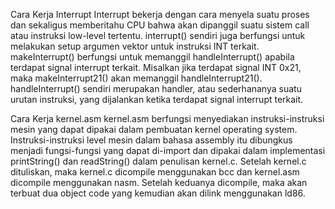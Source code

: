 Cara Kerja Interrupt
Interrupt bekerja dengan cara menyela suatu proses dan sekaligus memberitahu CPU bahwa akan dipanggil suatu sistem call atau instruksi low-level tertentu. interrupt() sendiri juga berfungsi untuk melakukan setup argumen vektor untuk instruksi INT terkait. makeInterrupt() berfungsi untuk memanggil handleInterrupt() apabila terdapat signal interrupt terkait. Misalkan jika terdapat signal INT 0x21, maka makeInterrupt21() akan memanggil handleInterrupt21(). handleInterrupt() sendiri merupakan handler, atau sederhananya suatu urutan instruksi, yang dijalankan ketika terdapat signal interrupt terkait.

Cara Kerja kernel.asm
kernel.asm berfungsi menyediakan instruksi-instruksi mesin yang dapat dipakai dalam pembuatan kernel operating system. Instruksi-instruksi level mesin dalam bahasa assembly itu dibungkus menjadi fungsi-fungsi yang dapat di-import dan dipakai dalam implementasi printString() dan readString() dalam penulisan kernel.c. Setelah kernel.c dituliskan, maka kernel.c dicompile menggunakan bcc dan kernel.asm dicompile menggunakan nasm. Setelah keduanya dicompile, maka akan terbuat dua object code yang kemudian akan dilink menggunakan ld86.